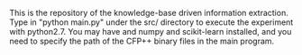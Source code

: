 This is the repository of the knowledge-base driven information extraction. 
Type in "python main.py" under the src/ directory to execute the experiment with python2.7.
You may have and numpy and scikit-learn installed, and you need to specify the path of the CFP++ binary files in the main program. 
